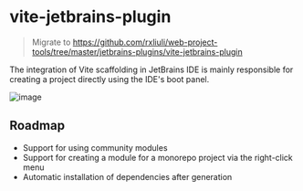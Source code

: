 # vite-jetbrains-plugin

> Migrate to https://github.com/rxliuli/web-project-tools/tree/master/jetbrains-plugins/vite-jetbrains-plugin

<!-- Plugin description -->
The integration of Vite scaffolding in JetBrains IDE is mainly responsible for creating a project directly using the IDE's boot panel.
<!-- Plugin description end -->

![image](https://user-images.githubusercontent.com/24560368/119949505-85906b00-bfcc-11eb-9cee-d1082f4923d0.png)

## Roadmap

- Support for using community modules
- Support for creating a module for a monorepo project via the right-click menu
- Automatic installation of dependencies after generation
